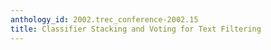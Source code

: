 ```yaml
---
anthology_id: 2002.trec_conference-2002.15
title: Classifier Stacking and Voting for Text Filtering
---
```

